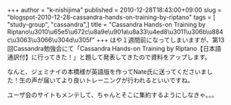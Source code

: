 +++
author = "k-nishijima"
published = 2010-12-28T18:43:00+09:00
slug = "blogspot-2010-12-28-cassandra-hands-on-training-by-riptano"
tags = [ "study-group", "cassandra",]
title = "Cassandra Hands-on Training by Riptano\u3010\u65e5\u672c\u8a9e\u901a\u8a33\u4ed8\u3011\u306b\u884c\u3063\u3066\u304d\u305f"
+++
はや１週間前になってしまいますが、第13回Cassandra勉強会にて「Cassandra
Hands-on Training by
Riptano【日本語通訳付】に行ってきた！」と題して発表してきたので資料をアップします。

なんと、ジェミナイの本橋様が英語版を作ってNate氏に送ってくださいました！生の声が届いてより良いトレーニングが行われるといいですね。

  

  
  
ユーザ会のサイトもメンテして、ちゃんとそこに集約するようにしなきゃ。。。
